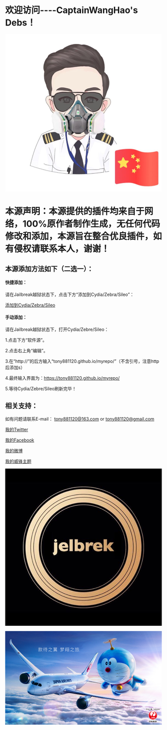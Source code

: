 # 欢迎访问----CaptainWangHao's Debs！

   ![image](https://github.com/tony881120/myrepo/raw/master/images/Touxiang.jpg) 

# 本源声明：本源提供的插件均来自于网络，100%原作者制作生成，无任何代码修改和添加，本源旨在整合优良插件，如有侵权请联系本人，谢谢！


## 本源添加方法如下（二选一）：


#### 快捷添加：

   请在Jailbreak越狱状态下，点击下方“添加到Cydia/Zebra/Sileo”：

   <a class="btn btn-sm btn-default" href="cydia://url/https://cydia.saurik.com/api/share#?source=https://tony881120.github.io/myrepo/">添加到Cydia/Zebra/Sileo</a>


#### 手动添加：

   请在Jailbreak越狱状态下，打开Cydia/Zebre/Sileo：
   
   1.点击下方“软件源”。
   
   2.点击右上角“编辑”。
   
   3.在“http://”的后方输入“tony881120.github.io/myrepo/”（不含引号，注意http后添加s）
   
   4.最终输入界面为：https://tony881120.github.io/myrepo/
   
   5.等待Cydia/Zebre/Sileo刷新完毕！



## 相关支持：

   如有问题请联系E-mail：     tony881120@163.com          or          tony881120@gmail.com

   <a class="btn btn-sm btn-default" href="https://twitter.com/tony881120">我的Twitter</a>

   <a class="btn btn-sm btn-default" href="https://www.facebook.com/tony881120">我的Facebook</a>

   <a class="btn btn-sm btn-default" href="https://weibo.com/gdbike/">我的微博</a>

   <a class="btn btn-sm btn-default" href="https://www.feng.com/user/1619405">我的威锋主题</a>

   ![image](https://github.com/tony881120/myrepo/raw/master/images/JB.jpg)

   ![image](https://github.com/tony881120/myrepo/raw/master/images/JAL.jpg)
